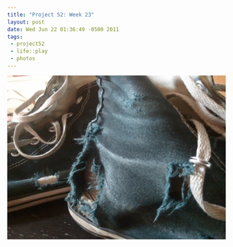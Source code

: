 ```yaml
--- 
title: "Project 52: Week 23"
layout: post
date: Wed Jun 22 01:36:49 -0500 2011
tags:
 - project52
 - life::play
 - photos
---
```

<a rel="photo" href="/images/project52/23-worn.jpg">
<img title="Week 23: Worn" src="/images/project52/23-worn-postsize.jpg" />
</a>
